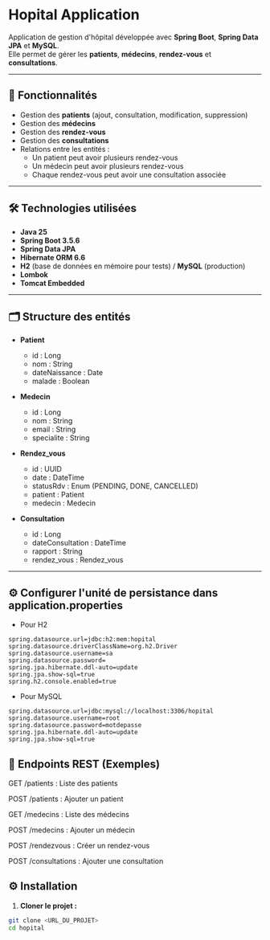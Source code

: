 # Hopital Application

Application de gestion d'hôpital développée avec **Spring Boot**, **Spring Data JPA** et **MySQL**.  
Elle permet de gérer les **patients**, **médecins**, **rendez-vous** et **consultations**.

---

## 🚀 Fonctionnalités

- Gestion des **patients** (ajout, consultation, modification, suppression)
- Gestion des **médecins**
- Gestion des **rendez-vous**
- Gestion des **consultations**
- Relations entre les entités :
  - Un patient peut avoir plusieurs rendez-vous
  - Un médecin peut avoir plusieurs rendez-vous
  - Chaque rendez-vous peut avoir une consultation associée

---

## 🛠 Technologies utilisées

- **Java 25**
- **Spring Boot 3.5.6**
- **Spring Data JPA**
- **Hibernate ORM 6.6**
- **H2** (base de données en mémoire pour tests) / **MySQL** (production)
- **Lombok**
- **Tomcat Embedded**

---

## 🗂 Structure des entités

- **Patient**
  - id : Long
  - nom : String
  - dateNaissance : Date
  - malade : Boolean

- **Medecin**
  - id : Long
  - nom : String
  - email : String
  - specialite : String

- **Rendez_vous**
  - id : UUID
  - date : DateTime
  - statusRdv : Enum (PENDING, DONE, CANCELLED)
  - patient : Patient
  - medecin : Medecin

- **Consultation**
  - id : Long
  - dateConsultation : DateTime
  - rapport : String
  - rendez_vous : Rendez_vous

---
## ⚙️ Configurer l'unité de persistance dans application.properties 
- Pour H2
```properties 
spring.datasource.url=jdbc:h2:mem:hopital
spring.datasource.driverClassName=org.h2.Driver
spring.datasource.username=sa
spring.datasource.password=
spring.jpa.hibernate.ddl-auto=update
spring.jpa.show-sql=true
spring.h2.console.enabled=true
```

- Pour MySQL
``` properties
spring.datasource.url=jdbc:mysql://localhost:3306/hopital
spring.datasource.username=root
spring.datasource.password=motdepasse
spring.jpa.hibernate.ddl-auto=update
spring.jpa.show-sql=true
```

## 🔗 Endpoints REST (Exemples)

GET /patients : Liste des patients <br> 

POST /patients : Ajouter un patient<br>

GET /medecins : Liste des médecins<br>

POST /medecins : Ajouter un médecin<br>

POST /rendezvous : Créer un rendez-vous<br>

POST /consultations : Ajouter une consultation<br>

## ⚙️ Installation 

1. **Cloner le projet :**

```bash
git clone <URL_DU_PROJET>
cd hopital
```


